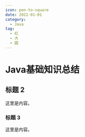 ```yaml
---
icon: pen-to-square
date: 2022-01-01
category:
  - Java
tag:
  - 红
  - 大
  - 圆
---
```


# Java基础知识总结

## 标题 2

这里是内容。

### 标题 3

这里是内容。
